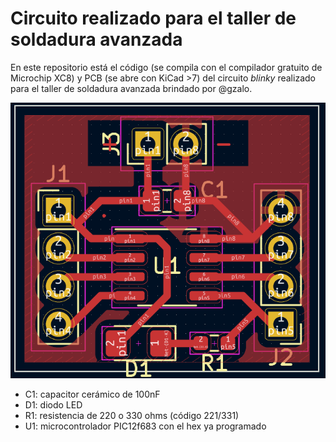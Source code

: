 # Circuito realizado para el taller de soldadura avanzada

En este repositorio está el código (se compila con el compilador gratuito de Microchip XC8) y PCB (se abre con KiCad >7) del circuito _blinky_ realizado para el taller de soldadura avanzada brindado por @gzalo.

![Circuito](pcb.png)

- C1: capacitor cerámico de 100nF
- D1: diodo LED
- R1: resistencia de 220 o 330 ohms (código 221/331) 
- U1: microcontrolador PIC12f683 con el hex ya programado
